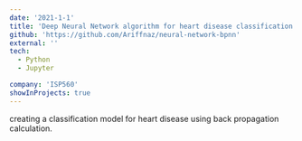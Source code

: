 ```yaml
---
date: '2021-1-1'
title: 'Deep Neural Network algorithm for heart disease classification'
github: 'https://github.com/Ariffnaz/neural-network-bpnn'
external: ''
tech:
  - Python
  - Jupyter

company: 'ISP560'
showInProjects: true
---
```


creating a classification model for heart disease using back propagation calculation.
